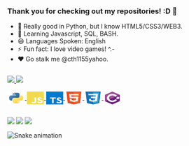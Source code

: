 ### Thank you for checking out my repositories! :D 👋

- 🔭 Really good in Python, but I know HTML5/CSS3/WEB3.
- 🌱 Learning Javascript, SQL, BASH.
- 😄 Languages Spoken: English
- ⚡ Fun fact: I love video games! ^.-
- ❤️ Go stalk me @cth1155yahoo.

##
<div>
  <a href="https://github.com/codeslacker1155">
  <img height="180em" src="https://github-readme-stats.vercel.app/api?username=codeslacker1155&show_icons=true&theme=github_dark&include_all_commits=true&count_private=true"/>
  <img height="180em" src="https://github-readme-stats.vercel.app/api/top-langs/?username=codeslacker1155&layout=compact&langs_count=7&theme=github_dark"/>
</div>
<div style="display: inline_block"><br>
  <img align="center" alt="Network-Scanner" height="30" width="40" src="https://raw.githubusercontent.com/devicons/devicon/master/icons/python/python-original.svg">
  <img align="center" alt="Password-Maker" height="30" width="40" src="https://raw.githubusercontent.com/devicons/devicon/master/icons/javascript/javascript-plain.svg">
  <img align="center" alt="Profile-Creator" height="30" width="40" src="https://raw.githubusercontent.com/devicons/devicon/master/icons/typescript/typescript-plain.svg">
  <img align="center" alt="Regex-Checker" height="30" width="40" src="https://raw.githubusercontent.com/devicons/devicon/master/icons/html5/html5-original.svg">
  <img align="center" alt="Port-Scanner" height="30" width="40" src="https://raw.githubusercontent.com/devicons/devicon/master/icons/css3/css3-original.svg">
  <img align="center" alt="Weather-Conditions" height="30" width="40" src="https://raw.githubusercontent.com/devicons/devicon/master/icons/csharp/csharp-original.svg">
</div>
   
  ##
  
  <div> 
 <a href="https://discord.gg/bBMPHkTn5F" target="_blank"><img src="https://img.shields.io/badge/Discord-7289DA?style=for-the-badge&logo=discord&logoColor=white" target="_blank"></a> 
  <a href = "mailto:cthyatt710@gmail.com"><img src="https://img.shields.io/badge/-Gmail-%23333?style=for-the-badge&logo=gmail&logoColor=white" target="_blank"></a>
  <a href="https://www.linkedin.com/in/christopher-hyatt-09472b189" target="_blank"><img src="https://img.shields.io/badge/-LinkedIn-%230077B5?style=for-the-badge&logo=linkedin&logoColor=white" target="_blank"></a> 
   
  ![Snake animation](https://github.com/codeslacker1155/codeslacker1155/output/github-contribution-grid-snake.svg)
 
  </div>
